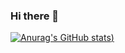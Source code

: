### Hi there 👋
[![Anurag's GitHub stats](https://github-readme-stats.vercel.app/api?username=H3h3QAQ&theme=radical))](https://github.com/anuraghazra/github-readme-stats)
